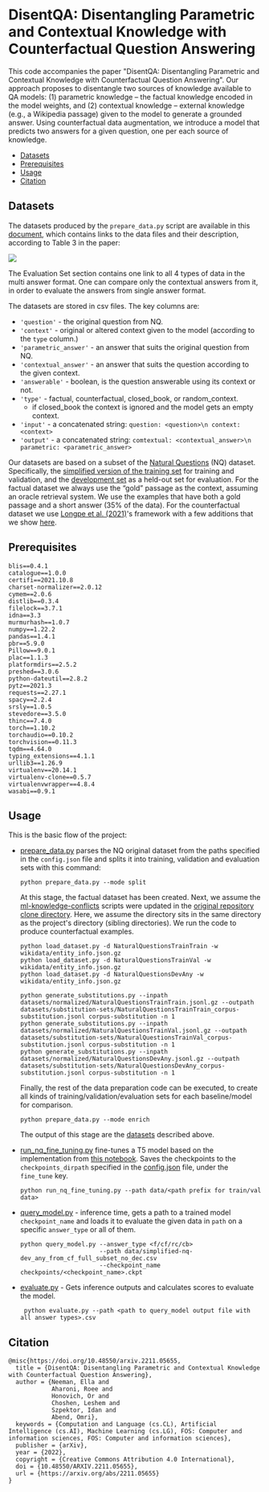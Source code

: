 
# DisentQA: Disentangling Parametric and Contextual Knowledge with Counterfactual Question Answering

This code accompanies the paper "DisentQA: Disentangling Parametric and Contextual Knowledge with Counterfactual
Question Answering". Our approach proposes to disentangle two sources of knowledge available to QA models:
(1) parametric knowledge – the factual knowledge encoded in the model weights, and (2) contextual knowledge – external
knowledge (e.g., a Wikipedia passage) given to the model to generate a grounded answer. Using counterfactual data
augmentation, we introduce a model that predicts two answers for a given question, one per each source of knowledge.

<!-- TOC -->

* [Datasets](#datasets)
* [Prerequisites](#prerequisites)
* [Usage](#usage)
* [Citation](#citation)

<!-- TOC -->

## Datasets

The datasets produced by the `prepare_data.py` script are available in
this [document](https://docs.google.com/document/d/1Z4vA7ifMQTk5YBF3BEYCFSnIvXCYaznLP_7VBcXPEeU/edit?usp=sharing), which
contains links to the data files and their description, according to Table 3 in the paper:

![](/Users/ella/Documents/hujigoog/table_3.png)

The Evaluation Set section contains one link to all 4 types of data in the multi answer format. One can compare only the
contextual answers from it, in order to evaluate the answers from single answer format.

The datasets are stored in csv files. The key columns are:

- `'question'` - the original question from NQ.
- `'context'` - original or altered context given to the model (according to the `type` column.)
- `'parametric_answer'` - an answer that suits the original question from NQ.
- `'contextual_answer'` - an answer that suits the question according to the given context.
- `'answerable'` - boolean, is the question answerable using its context or not.
- `'type'` - factual, counterfactual, closed_book, or random_context.
    - if closed_book the context is ignored and the model gets an empty context.
- `'input'` - a concatenated string: `question: <question>\n context: <context>`
- `'output'` - a concatenated string: `comtextual: <contextual_answer>\n parametric: <parametric_answer>`

Our datasets are based on a subset of
the [Natural Questions](https://ai.google.com/research/NaturalQuestions/download) (NQ)
dataset. Specifically, the
[simplified version of the training set](https://storage.cloud.google.com/natural_questions/v1.0-simplified/simplified-nq-train.jsonl.gz)
for training and validation, and
the [development set](https://storage.cloud.google.com/natural_questions/v1.0-simplified/nq-dev-all.jsonl.gz) as a
held-out set for evaluation. For the factual dataset we always use the “gold” passage as the context, assuming an oracle
retrieval system. We use the examples that have both a gold passage and a short answer (35% of the data). For the
counterfactual dataset we use [Longpe et al. (2021)](https://github.com/apple/ml-knowledge-conflicts)'s framework with a
few additions that we show [here](ml-knowledge-conflicts/src/).

## Prerequisites

```
blis==0.4.1
catalogue==1.0.0
certifi==2021.10.8
charset-normalizer==2.0.12
cymem==2.0.6
distlib==0.3.4
filelock==3.7.1
idna==3.3
murmurhash==1.0.7
numpy==1.22.2
pandas==1.4.1
pbr==5.9.0
Pillow==9.0.1
plac==1.1.3
platformdirs==2.5.2
preshed==3.0.6
python-dateutil==2.8.2
pytz==2021.3
requests==2.27.1
spacy==2.2.4
srsly==1.0.5
stevedore==3.5.0
thinc==7.4.0
torch==1.10.2
torchaudio==0.10.2
torchvision==0.11.3
tqdm==4.64.0
typing_extensions==4.1.1
urllib3==1.26.9
virtualenv==20.14.1
virtualenv-clone==0.5.7
virtualenvwrapper==4.8.4
wasabi==0.9.1
```

## Usage

This is the basic flow of the project:

- [prepare_data.py](prepare_data.py) parses the NQ original dataset from the paths specified in the `config.json` file
  and splits it into training, validation and evaluation sets with this command:

  ```commandline
  python prepare_data.py --mode split 
  ```
  At this stage, the factual dataset has been created. Next, we assume
  the [ml-knowledge-conflicts](ml-knowledge-conflicts)
  scripts were updated in
  the [original repository clone directory](https://github.com/apple/ml-knowledge-conflicts.git).
  Here, we assume the directory sits in the same directory as the project's directory (sibling directories).
  We run the code to produce counterfactual examples.

  ```commandline
  python load_dataset.py -d NaturalQuestionsTrainTrain -w wikidata/entity_info.json.gz
  python load_dataset.py -d NaturalQuestionsTrainVal -w wikidata/entity_info.json.gz
  python load_dataset.py -d NaturalQuestionsDevAny -w wikidata/entity_info.json.gz
  ```

  ```commandline
  python generate_substitutions.py --inpath datasets/normalized/NaturalQuestionsTrainTrain.jsonl.gz --outpath datasets/substitution-sets/NaturalQuestionsTrainTrain_corpus-substitution.jsonl corpus-substitution -n 1
  python generate_substitutions.py --inpath datasets/normalized/NaturalQuestionsTrainVal.jsonl.gz --outpath datasets/substitution-sets/NaturalQuestionsTrainVal_corpus-substitution.jsonl corpus-substitution -n 1
  python generate_substitutions.py --inpath datasets/normalized/NaturalQuestionsDevAny.jsonl.gz --outpath datasets/substitution-sets/NaturalQuestionsDevAny_corpus-substitution.jsonl corpus-substitution -n 1
  ```
  Finally, the rest of the data preparation code can be executed, to create all kinds of training/validation/evaluation
  sets for each baseline/model for comparison.
  ```commandline
  python prepare_data.py --mode enrich 
  ```

  The output of this stage are the [datasets](#datasets) described above.

- [run_nq_fine_tuning.py](run_nq_fine_tuning.py) fine-tunes a T5 model based on the implementation
  from [this notebook](https://colab.research.google.com/drive/1WXLtGQmYyrMi484ox9R5ZkJe_4Vm3fny). Saves the checkpoints
  to the `checkpoints_dirpath` specified in the [config.json](config.json) file, under the `fine_tune` key. 
  ```commandline
  python run_nq_fine_tuning.py --path data/<path prefix for train/val data>
  ```
- [query_model.py](query_model.py) - inference time, gets a path to a trained model `checkpoint_name` and loads it to
  evaluate the given data in `path` on a specific `answer_type` or all of them.
  ```commandline
  python query_model.py --answer_type <f/cf/rc/cb>  
                        --path data/simplified-nq-dev_any_from_cf_full_subset_no_dec.csv 
                        --checkpoint_name checkpoints/<checkpoint_name>.ckpt
  ```
- [evaluate.py](evaluate.py) - Gets inference outputs and calculates scores to evaluate the model.
  ```commandline
   python evaluate.py --path <path to query_model output file with all answer types>.csv
  ```

## Citation

```
@misc{https://doi.org/10.48550/arxiv.2211.05655,
  title = {DisentQA: Disentangling Parametric and Contextual Knowledge with Counterfactual Question Answering},
  author = {Neeman, Ella and
            Aharoni, Roee and
            Honovich, Or and
            Choshen, Leshem and
            Szpektor, Idan and
            Abend, Omri},
  keywords = {Computation and Language (cs.CL), Artificial Intelligence (cs.AI), Machine Learning (cs.LG), FOS: Computer and information sciences, FOS: Computer and information sciences},
  publisher = {arXiv},
  year = {2022},
  copyright = {Creative Commons Attribution 4.0 International},
  doi = {10.48550/ARXIV.2211.05655},
  url = {https://arxiv.org/abs/2211.05655}
}
```






